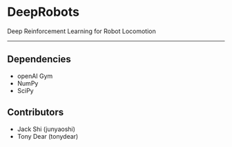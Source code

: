 # DeepRobots
Deep Reinforcement Learning for Robot Locomotion

---
## Dependencies
- openAI Gym
- NumPy
- SciPy

## Contributors
- Jack Shi (junyaoshi)
- Tony Dear (tonydear)